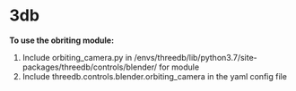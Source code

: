 # 3db

**To use the obriting module:**
1. Include orbiting_camera.py in /envs/threedb/lib/python3.7/site-packages/threedb/controls/blender/ for module
2. Include threedb.controls.blender.orbiting_camera in the yaml config file
